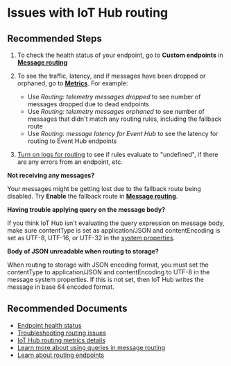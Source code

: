 <properties
  pagetitle="Issues with IoT Hub routing&#xD;"
  service="microsoft.devices"
  resource="iothubs"
  ms.author="jlian,jtanner"
  selfhelptype="Generic"
  supporttopicids="32680885,32680884"
  resourcetags=""
  productpesids="15946"
  cloudenvironments="public,blackforest,fairfax,mooncake,usnat,ussec"
  articleid="8bb9a0cc-e06a-4e76-bca5-3e703c4ab16a"
  ownershipid="AzureIot_IotHub" />
# Issues with IoT Hub routing

## **Recommended Steps** 

1. To check the health status of your endpoint, go to **Custom endpoints** in [**Message routing**](data-blade:Microsoft_Azure_IotHub.RoutingBlade.resourceId.$resourceId)
1. To see the traffic, latency, and if messages have been dropped or orphaned, go to [**Metrics**](data-blade:Microsoft_Azure_Monitoring.MetricsBladeV3.ResourceId.$resourceId). For example:

	* Use *Routing: telemetry messages dropped* to see number of messages dropped due to dead endpoints
	* Use *Routing: telemetry messages orphaned* to see number of messages that didn't match any routing rules, including the fallback route
	* Use *Routing: message latency for Event Hub* to see the latency for routing to Event Hub endpoints

1. [Turn on logs for routing](https://docs.microsoft.com/azure/iot-hub/iot-hub-monitor-resource-health) to see if rules evaluate to "undefined", if there are any errors from an endpoint, etc.

**Not receiving any messages?**

Your messages might be getting lost due to the fallback route being disabled. Try **Enable** the fallback route in [**Message routing**](data-blade:Microsoft_Azure_IotHub.RoutingBlade.resourceId.$resourceId).

**Having trouble applying query on the message body?**

If you think IoT Hub isn't evaluating the query expression on message body, make sure contentType is set as application/JSON and contentEncoding is set as UTF-8, UTF-16, or UTF-32 in the [system properties](https://docs.microsoft.com/azure/iot-hub/iot-hub-devguide-routing-query-syntax#system-properties).

**Body of JSON unreadable when routing to storage?**

When routing to storage with JSON encoding format, you must set the contentType to application/JSON and contentEncoding to UTF-8 in the message system properties. If this is not set, then IoT Hub writes the message in base 64 encoded format.

## **Recommended Documents**

* [Endpoint health status](https://docs.microsoft.com/azure/iot-hub/iot-hub-devguide-endpoints#custom-endpoints)
* [Troubleshooting routing issues](https://docs.microsoft.com/azure/iot-hub/iot-hub-devguide-messages-d2c#monitoring-and-troubleshooting)
* [IoT Hub routing metrics details](https://docs.microsoft.com/azure/iot-hub/iot-hub-metrics)
* [Learn more about using queries in message routing](https://docs.microsoft.com/azure/iot-hub/iot-hub-devguide-routing-query-syntax)
* [Learn about routing endpoints](https://docs.microsoft.com/azure/iot-hub/iot-hub-devguide-messages-d2c#routing-endpoints)